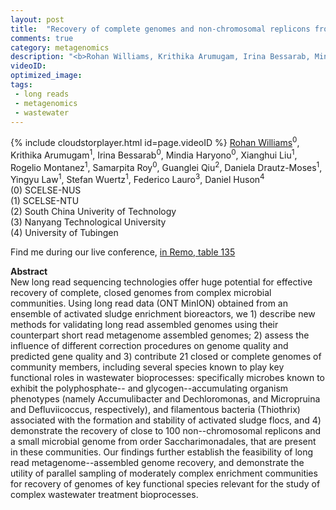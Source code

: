 ```yaml
---
layout: post
title:  "Recovery of complete genomes and non-chromosomal replicons from activated sludge enrichment microbial communities using Nanopore long read metagenome sequencing"
comments: true
category: metagenomics
description: "<b>Rohan Williams, Krithika Arumugam, Irina Bessarab, Mindia Haryono, Xianghui Liu, Rogelio Montanez, Samarpita Roy, Guanglei Qiu, Daniela Drautz-Moses, Yingyu Law, Stefan Wuertz, Federico Lauro, Daniel Huson</b><br/>New long read sequencing technologies offer huge p..."
videoID: 
optimized_image: 
tags:
 - long reads
 - metagenomics
 - wastewater
---
```

{% include cloudstorplayer.html id=page.videoID %}
<u>Rohan Williams</u><sup>0</sup>, Krithika Arumugam<sup>1</sup>, Irina Bessarab<sup>0</sup>, Mindia Haryono<sup>0</sup>, Xianghui Liu<sup>1</sup>, Rogelio Montanez<sup>1</sup>, Samarpita Roy<sup>0</sup>, Guanglei Qiu<sup>2</sup>, Daniela Drautz-Moses<sup>1</sup>, Yingyu Law<sup>1</sup>, Stefan Wuertz<sup>1</sup>, Federico Lauro<sup>3</sup>, Daniel Huson<sup>4</sup><br/>
\(0\) SCELSE-NUS<br/>
\(1\) SCELSE-NTU<br/>
\(2\) South China Univerity of Technology<br/>
\(3\) Nanyang Technological University<br/>
\(4\) University of Tubingen

Find me during our live conference, [in Remo, table 135](https://remo.co)

<b>Abstract</b><br/>
New long read sequencing technologies offer huge potential for effective recovery of complete, closed genomes from complex microbial communities. Using long read data \(ONT MinION\) obtained from an ensemble of activated sludge enrichment bioreactors, we 1\) describe new methods for validating long read assembled genomes using their counterpart short read metagenome assembled genomes; 2\) assess the influence of different correction procedures on genome quality and predicted gene quality and 3\) contribute 21 closed or complete genomes of community members, including several species known to play key functional roles in wastewater bioprocesses: specifically microbes known to exhibit the polyphosphate-- and glycogen--accumulating organism phenotypes \(namely Accumulibacter and Dechloromonas, and Micropruina and Defluviicoccus, respectively\), and filamentous bacteria \(Thiothrix\) associated with the formation and stability of activated sludge flocs, and 4\) demonstrate the recovery of close to 100 non--chromosomal replicons and a small microbial genome from order Saccharimonadales, that are present in these communities. Our findings further establish the feasibility of long read metagenome--assembled genome recovery, and demonstrate the utility of parallel sampling of moderately complex enrichment communities for recovery of genomes of key functional species relevant for the study of complex wastewater treatment bioprocesses.
